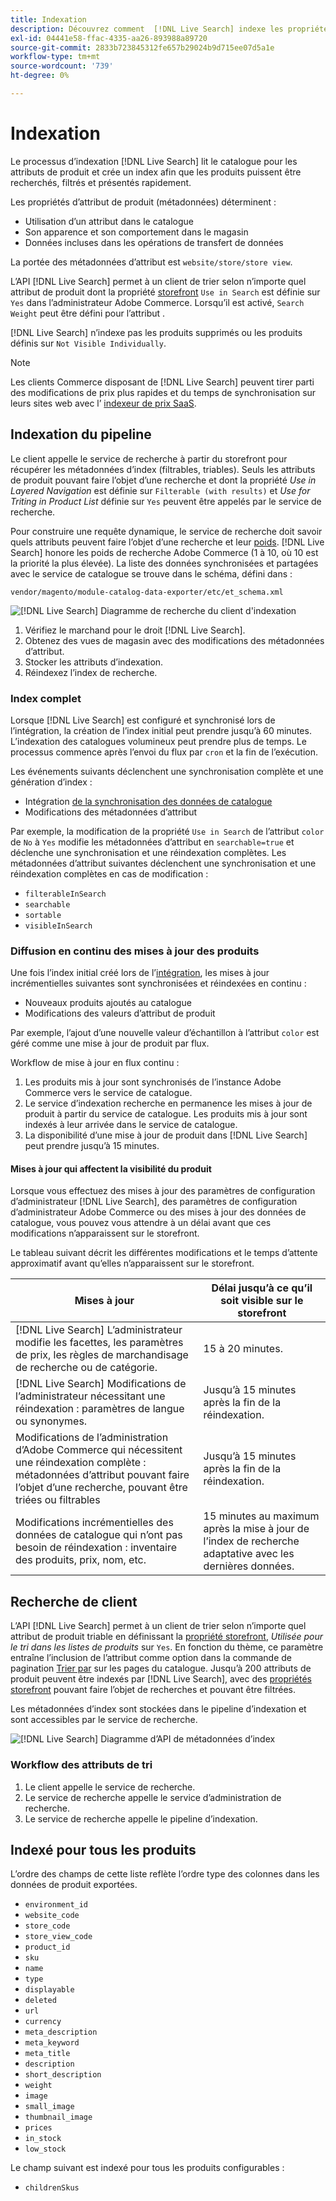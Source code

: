 ```yaml
---
title: Indexation
description: Découvrez comment  [!DNL Live Search] indexe les propriétés d’attribut de produit.
exl-id: 04441e58-ffac-4335-aa26-893988a89720
source-git-commit: 2833b723845312fe657b29024b9d715ee07d5a1e
workflow-type: tm+mt
source-wordcount: '739'
ht-degree: 0%

---
```


# Indexation

Le processus d’indexation [!DNL Live Search] lit le catalogue pour les attributs de produit et crée un index afin que les produits puissent être recherchés, filtrés et présentés rapidement.

Les propriétés d’attribut de produit (métadonnées) déterminent :

* Utilisation d’un attribut dans le catalogue
* Son apparence et son comportement dans le magasin
* Données incluses dans les opérations de transfert de données

La portée des métadonnées d’attribut est `website/store/store view`.

L’API [!DNL Live Search] permet à un client de trier selon n’importe quel attribut de produit dont la propriété [storefront](https://experienceleague.adobe.com/en/docs/commerce-admin/catalog/product-attributes/product-attributes) `Use in Search` est définie sur `Yes` dans l’administrateur Adobe Commerce. Lorsqu’il est activé, `Search Weight` peut être défini pour l’attribut .

[!DNL Live Search] n’indexe pas les produits supprimés ou les produits définis sur `Not Visible Individually`.

>[!NOTE]
>
> Les clients Commerce disposant de [!DNL Live Search] peuvent tirer parti des modifications de prix plus rapides et du temps de synchronisation sur leurs sites web avec l’ [ indexeur de prix SaaS](../price-index/price-indexing.md).

## Indexation du pipeline

Le client appelle le service de recherche à partir du storefront pour récupérer les métadonnées d’index (filtrables, triables). Seuls les attributs de produit pouvant faire l’objet d’une recherche et dont la propriété *Use in Layered Navigation* est définie sur `Filterable (with results)` et *Use for Triting in Product List* définie sur `Yes` peuvent être appelés par le service de recherche.

Pour construire une requête dynamique, le service de recherche doit savoir quels attributs peuvent faire l’objet d’une recherche et leur [poids](https://experienceleague.adobe.com/en/docs/commerce-admin/catalog/catalog/search/search-results). [!DNL Live Search] honore les poids de recherche Adobe Commerce (1 à 10, où 10 est la priorité la plus élevée). La liste des données synchronisées et partagées avec le service de catalogue se trouve dans le schéma, défini dans :

`vendor/magento/module-catalog-data-exporter/etc/et_schema.xml`

![[!DNL Live Search] Diagramme de recherche du client d&#39;indexation ](assets/indexing-pipeline.svg)

1. Vérifiez le marchand pour le droit [!DNL Live Search].
1. Obtenez des vues de magasin avec des modifications des métadonnées d’attribut.
1. Stocker les attributs d’indexation.
1. Réindexez l’index de recherche.

### Index complet

Lorsque [!DNL Live Search] est configuré et synchronisé lors de l’intégration, la création de l’index initial peut prendre jusqu’à 60 minutes. L’indexation des catalogues volumineux peut prendre plus de temps. Le processus commence après l’envoi du flux par `cron` et la fin de l’exécution.

Les événements suivants déclenchent une synchronisation complète et une génération d’index :

* Intégration [ de la synchronisation des données de catalogue ](install.md#synchronize-catalog-data)
* Modifications des métadonnées d’attribut

Par exemple, la modification de la propriété `Use in Search` de l’attribut `color` de `No` à `Yes` modifie les métadonnées d’attribut en `searchable=true` et déclenche une synchronisation et une réindexation complètes. Les métadonnées d’attribut suivantes déclenchent une synchronisation et une réindexation complètes en cas de modification :

* `filterableInSearch`
* `searchable`
* `sortable`
* `visibleInSearch`

### Diffusion en continu des mises à jour des produits

Une fois l’index initial créé lors de l’[intégration](install.md#synchronize-catalog-data), les mises à jour incrémentielles suivantes sont synchronisées et réindexées en continu :

* Nouveaux produits ajoutés au catalogue
* Modifications des valeurs d’attribut de produit

Par exemple, l’ajout d’une nouvelle valeur d’échantillon à l’attribut `color` est géré comme une mise à jour de produit par flux.

Workflow de mise à jour en flux continu :

1. Les produits mis à jour sont synchronisés de l’instance Adobe Commerce vers le service de catalogue.
1. Le service d’indexation recherche en permanence les mises à jour de produit à partir du service de catalogue. Les produits mis à jour sont indexés à leur arrivée dans le service de catalogue.
1. La disponibilité d’une mise à jour de produit dans [!DNL Live Search] peut prendre jusqu’à 15 minutes.

#### Mises à jour qui affectent la visibilité du produit

Lorsque vous effectuez des mises à jour des paramètres de configuration d’administrateur [!DNL Live Search], des paramètres de configuration d’administrateur Adobe Commerce ou des mises à jour des données de catalogue, vous pouvez vous attendre à un délai avant que ces modifications n’apparaissent sur le storefront.

Le tableau suivant décrit les différentes modifications et le temps d’attente approximatif avant qu’elles n’apparaissent sur le storefront.

| Mises à jour | Délai jusqu’à ce qu’il soit visible sur le storefront |
|---|---|
| [!DNL Live Search] L’administrateur modifie les facettes, les paramètres de prix, les règles de marchandisage de recherche ou de catégorie. | 15 à 20 minutes. |
| [!DNL Live Search] Modifications de l’administrateur nécessitant une réindexation : paramètres de langue ou synonymes. | Jusqu’à 15 minutes après la fin de la réindexation. |
| Modifications de l’administration d’Adobe Commerce qui nécessitent une réindexation complète : métadonnées d’attribut pouvant faire l’objet d’une recherche, pouvant être triées ou filtrables | Jusqu’à 15 minutes après la fin de la réindexation. |
| Modifications incrémentielles des données de catalogue qui n’ont pas besoin de réindexation : inventaire des produits, prix, nom, etc. | 15 minutes au maximum après la mise à jour de l’index de recherche adaptative avec les dernières données. |

## Recherche de client

L’API [!DNL Live Search] permet à un client de trier selon n’importe quel attribut de produit triable en définissant la [propriété storefront](https://experienceleague.adobe.com/en/docs/commerce-admin/catalog/product-attributes/product-attributes), *Utilisée pour le tri dans les listes de produits* sur `Yes`. En fonction du thème, ce paramètre entraîne l’inclusion de l’attribut comme option dans la commande de pagination [Trier par](https://experienceleague.adobe.com/en/docs/commerce-admin/catalog/catalog/navigation/navigation) sur les pages du catalogue. Jusqu’à 200 attributs de produit peuvent être indexés par [!DNL Live Search], avec des [propriétés storefront](https://experienceleague.adobe.com/en/docs/commerce-admin/catalog/product-attributes/product-attributes) pouvant faire l’objet de recherches et pouvant être filtrées.

Les métadonnées d’index sont stockées dans le pipeline d’indexation et sont accessibles par le service de recherche.

![[!DNL Live Search] Diagramme d’API de métadonnées d’index ](assets/index-metadata-api.svg)

### Workflow des attributs de tri

1. Le client appelle le service de recherche.
1. Le service de recherche appelle le service d’administration de recherche.
1. Le service de recherche appelle le pipeline d’indexation.

## Indexé pour tous les produits

L’ordre des champs de cette liste reflète l’ordre type des colonnes dans les données de produit exportées.

* `environment_id`
* `website_code`
* `store_code`
* `store_view_code`
* `product_id`
* `sku`
* `name`
* `type`
* `displayable`
* `deleted`
* `url`
* `currency`
* `meta_description`
* `meta_keyword`
* `meta_title`
* `description`
* `short_description`
* `weight`
* `image`
* `small_image`
* `thumbnail_image`
* `prices`
* `in_stock`
* `low_stock`

Le champ suivant est indexé pour tous les produits configurables :

* `childrenSkus`
